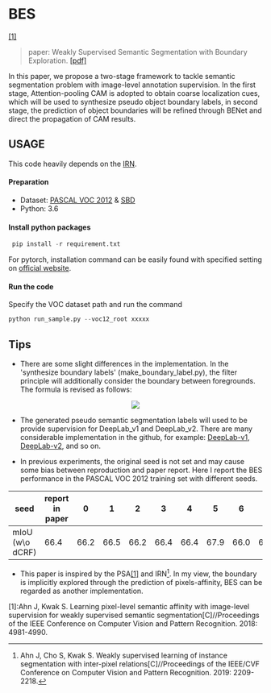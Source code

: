 # BES
<a href="#cankao">[1]</a>
> paper: Weakly Supervised Semantic Segmentation with Boundary Exploration. [[pdf]](https://www.ecva.net/papers/eccv_2020/papers_ECCV/papers/123710341.pdf)

In this paper, we propose a two-stage framework to tackle semantic segmentation problem with image-level annotation supervision. In the first stage, Attention-pooling CAM is adopted to obtain coarse localization cues, which will be used to synthesize pseudo object boundary labels, in second stage, the prediction of object boundaries will be refined through BENet and direct the propagation of CAM results.

## USAGE
This code heavily depends on the [IRN](https://github.com/jiwoon-ahn/irn). 
#### Preparation
* Dataset: [PASCAL VOC 2012](http://host.robots.ox.ac.uk/pascal/VOC/voc2012/index.html) & [SBD](http://home.bharathh.info/pubs/codes/SBD/download.html)
* Python: 3.6
#### Install python packages
```python
 pip install -r requirement.txt
```
For pytorch, installation command can be easily found with specified setting on [official website](https://pytorch.org/get-started/locally/).

#### Run the code
Specify the VOC dataset path and run the command
```python
python run_sample.py --voc12_root xxxxx
```

## Tips
* There are some slight differences in the implementation. In the 'synthesize boundary labels' (make_boundary_label.py), the filter principle will additionally consider the boundary between foregrounds. The formula is revised as follows:

<div align="center"><img src="https://latex.codecogs.com/png.latex?\hat{B}_{i}=\left\{&space;\begin{matrix}&space;{0}&space;&&space;\text{if}&space;\&space;\min&space;\{&space;\max&space;\limits_{c\in&space;\mathcal{C}}&space;S_{i}^{c}&space;,&space;S_{i}^{0}&space;\}&space;&&space;>&space;&&space;2\&space;\theta_{scale}&space;\\&space;{}&space;&&space;\text{&space;and}&space;\&space;|\max&space;\limits_{c&space;\in&space;\mathcal{C}}&space;S_{i}^{c}&space;-&space;S_{i}^{0}|&space;&&space;\geq&space;&&space;2\&space;\theta_{diff}&space;\\&space;{1}&space;&&space;\text{if&space;}&space;\&space;\min&space;\{&space;\max&space;\limits_{c\in&space;\mathcal{C}}&space;S_{i}^{c}&space;,&space;S_{i}^{0}&space;\}&space;&&space;>&space;&&space;\theta_{scale}&space;\\&space;{}&space;&&space;\text{&space;and}&space;\&space;|\max&space;\limits_{c&space;\in&space;\mathcal{C}}S&space;_{i}^{c}-&space;S_{i}^{0}|&space;&&space;<&space;&&space;\theta_{diff}&space;\\&space;{1}&space;&&space;\text{if&space;}&space;\&space;\max&space;\limits_{c&space;\in&space;\mathcal{C}-&space;\arg&space;\max&space;S_i^c}&space;S&space;_{i}^{c}&space;&&space;>&space;&&space;\theta_{scale}&space;\\&space;{}&space;&&space;\text{&space;and}&space;\&space;\max&space;\limits_{c&space;\in&space;\mathcal{C}}S&space;_{i}^{c}-&space;\max&space;\limits_{c&space;\in&space;\mathcal{C}-&space;\arg&space;\max&space;S_i^c}&space;S&space;_{i}^{c}&space;&&space;<&space;&&space;\theta_{diff}&space;\\&space;{255}&space;&&space;\text&space;{otherwise}&space;&&space;\end{matrix}&space;\right."/></div>

* The generated pseudo semantic segmentation labels will used to be provide supervision for DeepLab_v1 and DeepLab_v2. There are many considerable implementation in the github, for example: [DeepLab-v1](https://github.com/wangleihitcs/DeepLab-V1-PyTorch), [DeepLab-v2](https://github.com/kazuto1011/deeplab-pytorch), and so on.

* In previous experiments, the original seed is not set and may cause some bias between reproduction and paper report. Here I report the BES performance in the PASCAL VOC 2012 training set with different seeds.

<div align="center">
<table>
    <thead><tr>
        <th>seed</th> <th>report in paper</th>
        <th>0</th> <th>1</th> <th>2</th> <th>3</th> <th>4</th> <th>5</th> <th>6</th> <th>7</th> <th>8</th> <th>9</th>
      </tr>
    </thead>
      <tbody><tr>
        <td> mIoU (w\o dCRF)</td> <td>66.4</td>
        <td>66.2</td> <td>66.5</td> <td>66.2</td> <td>66.4</td> <td>66.4</td> <td>67.9</td> <td>66.0</td> <td>66.7</td> <td>65.7</td> <td>66.6</td>
      </tr></tbody>
  </table>
</div>

* This paper is inspired by the PSA<a href="#cankao">[1]</a> and IRN[^2]. In my view, the boundary is implicitly explored  through the prediction of  pixels-affinity, BES can be regarded as another implementation.

<a id="cankao">[1]</a>:Ahn J, Kwak S. Learning pixel-level semantic affinity with image-level supervision for weakly supervised semantic segmentation[C]//Proceedings of the IEEE Conference on Computer Vision and Pattern Recognition. 2018: 4981-4990.
[^2]:Ahn J, Cho S, Kwak S. Weakly supervised learning of instance segmentation with inter-pixel relations[C]//Proceedings of the IEEE/CVF Conference on Computer Vision and Pattern Recognition. 2019: 2209-2218.

